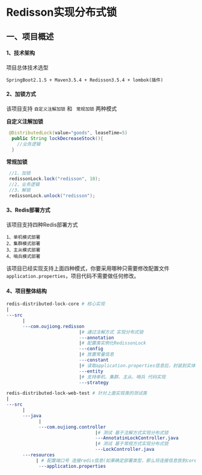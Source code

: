 # Redisson实现分布式锁



## 一、项目概述

#### 1、技术架构

项目总体技术选型

```
SpringBoot2.1.5 + Maven3.5.4 + Redisson3.5.4 + lombok(插件)
```

#### 2、加锁方式

该项目支持 `自定义注解加锁` 和 ` 常规加锁` 两种模式

**自定义注解加锁**

```java
 @DistributedLock(value="goods", leaseTime=5)
  public String lockDecreaseStock(){
    //业务逻辑
  }
```

**常规加锁**

```java
 //1、加锁
 redissonLock.lock("redisson", 10);
 //2、业务逻辑
 //3、解锁
 redissonLock.unlock("redisson");
```

#### 3、Redis部署方式

该项目支持四种Redis部署方式

```
1、单机模式部署
2、集群模式部署
3、主从模式部署
4、哨兵模式部署
```

该项目已经实现支持上面四种模式，你要采用哪种只需要修改配置文件`application.properties`，项目代码不需要做任何修改。

#### 4、项目整体结构

```makefile
redis-distributed-lock-core # 核心实现
|
---src
      |
      ---com.oujiong.redisson
                           |# 通过注解方式 实现分布式锁
                           ---annotation
                           |# 配置类实例化RedissonLock
                           ---config
                           |# 放置常量信息
                           ---constant
                           |# 读取application.properties信息后，封装到实体
                           ---entity    
                           |# 支持单机、集群、主从、哨兵 代码实现
                           ---strategy

redis-distributed-lock-web-test # 针对上面实现类的测试类
|
---src
      |
      ---java
            |
            ---com.oujiong.controller
                                 |# 测试 基于注解方式实现分布式锁
                                 ---AnnotatinLockController.java
                                 |# 测试 基于常规方式实现分布式锁
                                 ---LockController.java
      ---resources                
           | # 配置端口号 连接redis信息(如果确定部署类型，那么将连接信息放到core项目中)
            ---application.properties
```

<br>
